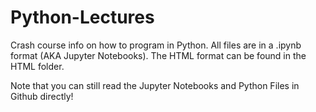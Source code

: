 # Python-Lectures
Crash course info on how to program in Python. All files are in a .ipynb format (AKA Jupyter Notebooks). The HTML format can be found in the HTML folder.

Note that you can still read the Jupyter Notebooks and Python Files in Github directly!
